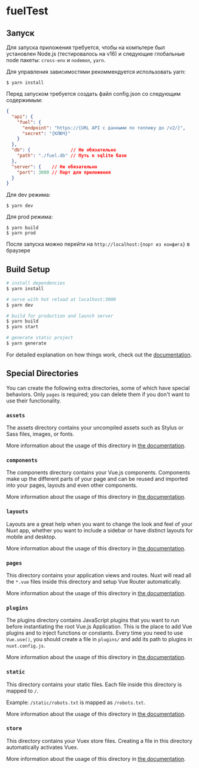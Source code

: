 # fuelTest

## Запуск

Для запуска приложения требуется, чтобы на компьтере был установлен Node.js (тестировалось на v16) и следующие 
глобальные node пакеты: `cross-env` и `nodemon`, `yarn`.

Для управления зависимостями рекоммендуется использовать yarn:
```shell
$ yarn install
```

Перед запуском требуется создать файл config.json со следующим содержимым:

```json
{
  "api": {
    "fuel": {
      "endpoint": "https://{URL API с данными по топливу до /v2/}",
      "secret": "{КЛЮЧ}"
    }
  },
  "db": {               // Не обязательно
    "path": "./fuel.db" // Путь к sqlite базе
  },
  "server": {    // Не обязательно
    "port": 3000 // Порт для приложения
  }
}
```

Для dev режима:
```shell
$ yarn dev
```

Для prod режима:
```shell
$ yarn build
$ yarn prod
```

После запуска можно перейти на `http://localhost:{порт из конфига}` в браузере 


## Build Setup

```bash
# install dependencies
$ yarn install

# serve with hot reload at localhost:3000
$ yarn dev

# build for production and launch server
$ yarn build
$ yarn start

# generate static project
$ yarn generate
```

For detailed explanation on how things work, check out the [documentation](https://nuxtjs.org).

## Special Directories

You can create the following extra directories, some of which have special behaviors. Only `pages` is required; you can delete them if you don't want to use their functionality.

### `assets`

The assets directory contains your uncompiled assets such as Stylus or Sass files, images, or fonts.

More information about the usage of this directory in [the documentation](https://nuxtjs.org/docs/2.x/directory-structure/assets).

### `components`

The components directory contains your Vue.js components. Components make up the different parts of your page and can be reused and imported into your pages, layouts and even other components.

More information about the usage of this directory in [the documentation](https://nuxtjs.org/docs/2.x/directory-structure/components).

### `layouts`

Layouts are a great help when you want to change the look and feel of your Nuxt app, whether you want to include a sidebar or have distinct layouts for mobile and desktop.

More information about the usage of this directory in [the documentation](https://nuxtjs.org/docs/2.x/directory-structure/layouts).


### `pages`

This directory contains your application views and routes. Nuxt will read all the `*.vue` files inside this directory and setup Vue Router automatically.

More information about the usage of this directory in [the documentation](https://nuxtjs.org/docs/2.x/get-started/routing).

### `plugins`

The plugins directory contains JavaScript plugins that you want to run before instantiating the root Vue.js Application. This is the place to add Vue plugins and to inject functions or constants. Every time you need to use `Vue.use()`, you should create a file in `plugins/` and add its path to plugins in `nuxt.config.js`.

More information about the usage of this directory in [the documentation](https://nuxtjs.org/docs/2.x/directory-structure/plugins).

### `static`

This directory contains your static files. Each file inside this directory is mapped to `/`.

Example: `/static/robots.txt` is mapped as `/robots.txt`.

More information about the usage of this directory in [the documentation](https://nuxtjs.org/docs/2.x/directory-structure/static).

### `store`

This directory contains your Vuex store files. Creating a file in this directory automatically activates Vuex.

More information about the usage of this directory in [the documentation](https://nuxtjs.org/docs/2.x/directory-structure/store).
